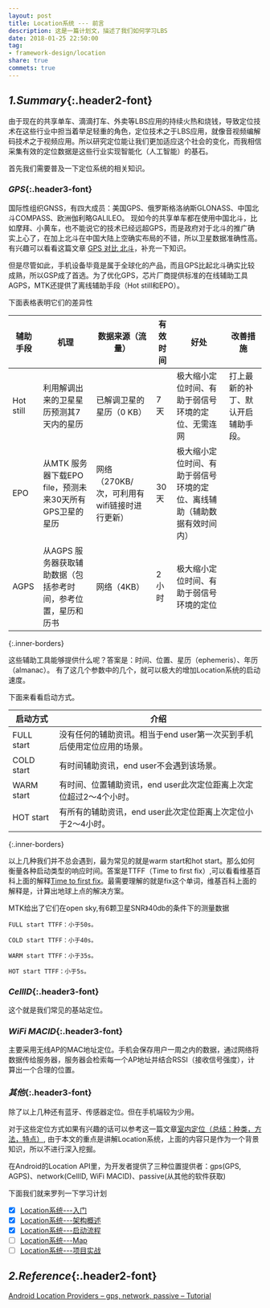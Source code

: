 ```yaml
---
layout: post
title: Location系统 --- 前言
description: 这是一篇计划文，描述了我们如何学习LBS
date: 2018-01-25 22:50:00
tag: 
- framework-design/location
share: true
commets: true
---
```

## *1.Summary*{:.header2-font}

由于现在的共享单车、滴滴打车、外卖等LBS应用的持续火热和烧钱，导致定位技术在这些行业中担当着举足轻重的角色，定位技术之于LBS应用，就像音视频编解码技术之于视频应用。所以研究定位能让我们更加适应这个社会的变化，而我相信采集有效的定位数据是这些行业实现智能化（人工智能）的基石。

首先我们需要普及一下定位系统的相关知识。

### *GPS*{:.header3-font}

国际性组织GNSS，有四大成员：美国GPS、俄罗斯格洛纳斯GLONASS、中国北斗COMPASS、欧洲伽利略GALILEO。
现如今的共享单车都在使用中国北斗，比如摩拜、小黄车，也不能说它的技术已经远超GPS，而是政府对于北斗的推广确实上心了，在加上北斗在中国大陆上空确实布局的不错，所以卫星数据准确性高。有兴趣可以看看这篇文章
[GPS 对比 北斗](https://mp.weixin.qq.com/s/UJCN71SfGIKBlMVH0IFmtw)，补充一下知识。

但是尽管如此，手机设备毕竟是属于全球化的产品，而且GPS比起北斗确实比较成熟，所以GSP成了首选。为了优化GPS，芯片厂商提供标准的在线辅助工具AGPS，MTK还提供了离线辅助手段（Hot still和EPO）。

下面表格表明它们的差异性

|辅助手段 |	机理|	数据来源（流量）|	有效时间|	好处	|改善措施|
|----|---|---|---|---|----|
|Hot still|利用解调出来的卫星星历预测其7天内的星历|已解调卫星的星历（0 KB）|7天|极大缩小定位时间、有助于弱信号环境的定位、无需连网|打上最新的补丁、默认开启辅助手段。|
|EPO	|从MTK 服务器下载EPO file，预测未来30天所有GPS卫星的星历|网络（270KB/次，可利用有wifi链接时进行更新）|30天|极大缩小定位时间、有助于弱信号环境的定位、离线辅助（辅助数据有效时间内）|	
|AGPS|从AGPS 服务器获取辅助数据（包括参考时间，参考位置，星历和历书|网络（4KB）|2小时|	极大缩小定位时间、有助于弱信号环境的定位|
{:.inner-borders}

这些辅助工具能够提供什么呢？答案是：时间、位置、星历（ephemeris）、年历（almanac）。
有了这几个参数中的几个，就可以极大的增加Location系统的启动速度。

下面来看看启动方式。

启动方式|介绍
---|---
FULL start|没有任何的辅助资讯。相当于end user第一次买到手机后使用定位应用的场景。
COLD start|有时间辅助资讯，end user不会遇到该场景。
WARM start|有时间、位置辅助资讯，end user此次定位距离上次定位超过2～4个小时。
HOT start|有所有的辅助资讯，end user此次定位距离上次定位小于2～4小时。
{:.inner-borders}

以上几种我们并不总会遇到，最为常见的就是warm start和hot start。那么如何衡量各种启动类型的响应时间。答案是TTFF（Time to first fix）,可以看看维基百科上面的解释[Time to first fix](https://en.wikipedia.org/wiki/Time_to_first_fix)。最需要理解的就是fix这个单词，维基百科上面的解释是，计算出地球上点的解决方案。

MTK给出了它们在open sky,有6颗卫星SNR》40db的条件下的测量数据

    FULL start TTFF：小于50s。

    COLD start TTFF：小于40s。

    WARM start TTFF：小于35s。

    HOT start TTFF：小于5s。

### *CellID*{:.header3-font}
这个就是我们常见的基站定位。
### *WiFi MACID*{:.header3-font}

主要采用无线AP的MAC地址定位。手机会保存用户一周之内的数据，通过网络将数据传给服务器，服务器会检索每一个AP地址并结合RSSI（接收信号强度），计算出一个合理的位置。

### *其他*{:.header3-font}
除了以上几种还有蓝牙、传感器定位。但在手机端较为少用。

对于这些定位方式如果有兴趣的话可以参考这一篇文章[室内定位（总结：种类，方法，特点）](http://www.cnblogs.com/lesliexong/p/7050360.html), 由于本文的重点是讲解Location系统，上面的内容只是作为一个背景知识，所以不进行深入挖掘。


在Android的Location API里，为开发者提供了三种位置提供者：gps(GPS, AGPS)、network(CellID, WiFi MACID)、passive(从其他的软件获取)

下面我们就来罗列一下学习计划

- [x] [Location系统---入门]({{site.baseurl}}/2018-01-25/location-system-elementary)
- [x] [Location系统---架构概述]({{site.baseurl}}/2018-01-30/location-system-arich)
- [x] [Location系统---启动流程]({{site.baseurl}}/2018-01-29/location-system-launch)
- [ ] [Location系统---Map]({{site.baseurl}}/2018-01-25/location-system-map)
- [ ] [Location系统---项目实战]({{site.baseurl}}/2018-01-25/location-system-practice)

## *2.Reference*{:.header2-font}

[Android Location Providers – gps, network, passive – Tutorial](https://developerlife.com/2010/10/20/gps/)


